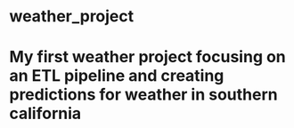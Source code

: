# weather_project
# My first weather project focusing on an ETL pipeline and creating predictions for weather in southern california
